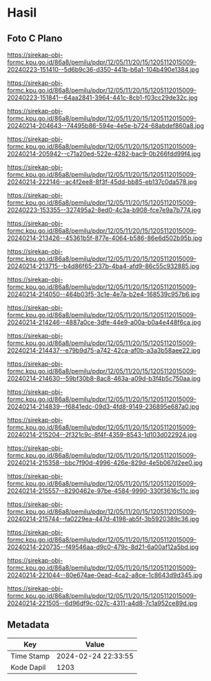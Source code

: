 # Hasil

## Foto C Plano

https://sirekap-obj-formc.kpu.go.id/86a8/pemilu/pdpr/12/05/11/20/15/1205112015009-20240223-151410--5d6b9c36-d350-441b-b6a1-104b490e1384.jpg

https://sirekap-obj-formc.kpu.go.id/86a8/pemilu/pdpr/12/05/11/20/15/1205112015009-20240223-151841--64aa2841-3964-441c-8cb1-f03cc29de32c.jpg

https://sirekap-obj-formc.kpu.go.id/86a8/pemilu/pdpr/12/05/11/20/15/1205112015009-20240214-204643--74495b86-594e-4e5e-b724-68abdef860a8.jpg

https://sirekap-obj-formc.kpu.go.id/86a8/pemilu/pdpr/12/05/11/20/15/1205112015009-20240214-205942--c71a20ed-522e-4282-bac9-0b266fdd99f4.jpg

https://sirekap-obj-formc.kpu.go.id/86a8/pemilu/pdpr/12/05/11/20/15/1205112015009-20240214-222146--ac4f2ee8-8f3f-45dd-bb85-eb137c0da578.jpg

https://sirekap-obj-formc.kpu.go.id/86a8/pemilu/pdpr/12/05/11/20/15/1205112015009-20240223-153355--327495a2-8ed0-4c3a-b908-fce7e9a7b774.jpg

https://sirekap-obj-formc.kpu.go.id/86a8/pemilu/pdpr/12/05/11/20/15/1205112015009-20240214-213426--45361b5f-877e-4064-b586-86e6d502b95b.jpg

https://sirekap-obj-formc.kpu.go.id/86a8/pemilu/pdpr/12/05/11/20/15/1205112015009-20240214-213715--b4d86f65-237b-4ba4-afd9-86c55c932885.jpg

https://sirekap-obj-formc.kpu.go.id/86a8/pemilu/pdpr/12/05/11/20/15/1205112015009-20240214-214050--464b03f5-3c1e-4e7a-b2e4-168539c957b6.jpg

https://sirekap-obj-formc.kpu.go.id/86a8/pemilu/pdpr/12/05/11/20/15/1205112015009-20240214-214246--4887a0ce-3dfe-44e9-a00a-b0a4e448f6ca.jpg

https://sirekap-obj-formc.kpu.go.id/86a8/pemilu/pdpr/12/05/11/20/15/1205112015009-20240214-214437--e79b9d75-a742-42ca-af0b-a3a3b58aee22.jpg

https://sirekap-obj-formc.kpu.go.id/86a8/pemilu/pdpr/12/05/11/20/15/1205112015009-20240214-214630--59bf30b8-8ac8-463a-a09d-b3f4b5c750aa.jpg

https://sirekap-obj-formc.kpu.go.id/86a8/pemilu/pdpr/12/05/11/20/15/1205112015009-20240214-214839--f6841edc-09d3-4fd8-9149-236895e687a0.jpg

https://sirekap-obj-formc.kpu.go.id/86a8/pemilu/pdpr/12/05/11/20/15/1205112015009-20240214-215204--2f321c9c-8f4f-4359-8543-1d103d022924.jpg

https://sirekap-obj-formc.kpu.go.id/86a8/pemilu/pdpr/12/05/11/20/15/1205112015009-20240214-215358--bbc7f90d-4996-426e-829d-4e5b067d2ee0.jpg

https://sirekap-obj-formc.kpu.go.id/86a8/pemilu/pdpr/12/05/11/20/15/1205112015009-20240214-215557--8290462e-97be-4584-9990-330f3616c11c.jpg

https://sirekap-obj-formc.kpu.go.id/86a8/pemilu/pdpr/12/05/11/20/15/1205112015009-20240214-215744--fa0229ea-447d-4198-ab5f-3b5920389c36.jpg

https://sirekap-obj-formc.kpu.go.id/86a8/pemilu/pdpr/12/05/11/20/15/1205112015009-20240214-220735--f49546aa-d9c0-479c-8d21-6a00af12a5bd.jpg

https://sirekap-obj-formc.kpu.go.id/86a8/pemilu/pdpr/12/05/11/20/15/1205112015009-20240214-221044--80e674ae-0ead-4ca2-a8ce-1c8643d9d345.jpg

https://sirekap-obj-formc.kpu.go.id/86a8/pemilu/pdpr/12/05/11/20/15/1205112015009-20240214-221505--6d96df9c-027c-4311-a4d8-7c1a952ce89d.jpg


## Metadata

| Key        | Value               |
| ---------- | ------------------- |
| Time Stamp | 2024-02-24 22:33:55 |
| Kode Dapil | 1203                |



